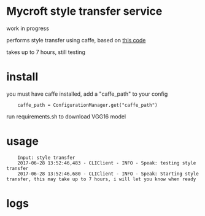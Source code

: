 # Mycroft style transfer service

work in progress

performs style transfer using caffe, based on [this code](https://github.com/fzliu/style-transfer)

takes up to 7 hours, still testing

 # install

 you must have caffe installed, add a "caffe_path" to your config

        caffe_path = ConfigurationManager.get("caffe_path")

 run requirements.sh to download VGG16 model

 # usage


        Input: style transfer
        2017-06-28 13:52:46,483 - CLIClient - INFO - Speak: testing style transfer
        2017-06-28 13:52:46,680 - CLIClient - INFO - Speak: Starting style transfer, this may take up to 7 hours, i will let you know when ready

 # logs


